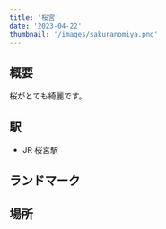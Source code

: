 ```yaml
---
title: '桜宮'
date: '2023-04-22'
thumbnail: '/images/sakuranomiya.png'
---
```


## 概要
桜がとても綺麗です。

## 駅
- JR 桜宮駅

## ランドマーク

## 場所
